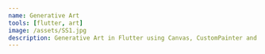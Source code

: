 ```yaml
---
name: Generative Art
tools: [flutter, art]
image: /assets/SS1.jpg
description: Generative Art in Flutter using Canvas, CustomPainter and Maths
---
```

